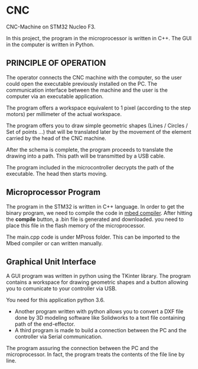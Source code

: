 # CNC
CNC-Machine on STM32 Nucleo F3.

In this project, the program in the microprocessor is written in C++. The GUI in the computer is written in Python.

## PRINCIPLE OF OPERATION

The operator connects the CNC machine with the computer, so the user could open the executable previously installed on the PC. The communication interface between the machine and the user is the computer via an executable application.

The program offers a workspace equivalent to 1 pixel (according to the step motors) per millimeter of the actual workspace.

The program offers you to draw simple geometric shapes (Lines / Circles / Set of points ...) that will be translated later by the movement of the element carried by the head of the CNC machine.

After the schema is complete, the program proceeds to translate the drawing into a path. This path will be transmitted by a USB cable.

The program included in the microcontroller decrypts the path of the executable. The head then starts moving.

## Microprocessor Program

The program in the STM32 is written in C++ language. In order to get the binary program, we need to compile the code in [mbed compiler](https://os.mbed.com/compiler).
After hitting the **compile** button, a .bin file is generated and downloaded. you need to place this file in the flash memory of the microprocessor.

The main.cpp code is under MPross folder. This can be imported to the Mbed compiler or can written manually.

## Graphical Unit Interface

A GUI program was written in python using the TKinter library. The program contains a workspace for drawing geometric shapes and a button allowing you to comunicate to your controller via USB.

You need for this application python 3.6.

* Another program written with python allows you to convert a DXF file done by 3D modeling software like Solidworks to a text file containing path of the end-effector.
* A third program is made to build a connection between the PC and the controller via Serial communication.

The program assuring the connection between the PC and the microprocessor.
In fact, the program treats the contents of the file line by line.
